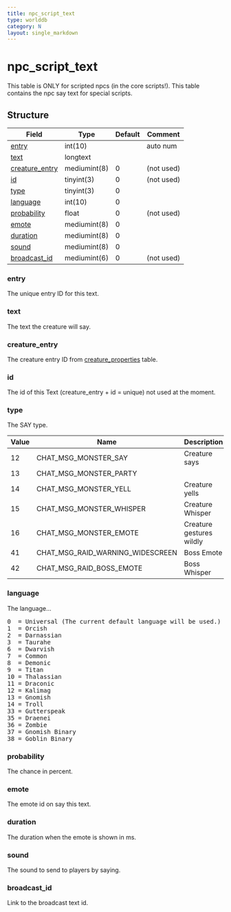 ```yaml
---
title: npc_script_text
type: worlddb
category: N
layout: single_markdown
---
```


# npc_script_text
This table is ONLY for scripted npcs (in the core scripts!).
This table contains the npc say text for special scripts. 

## Structure

Field                                                                                       | Type         | Default | Comment   
------------------------------------------------------------------------------------------- | ------------ | ------- | ----------
[entry](#entry)                                                                             | int(10)      |         | auto num  
[text](#text)                                                                               | longtext     |         |           
[creature_entry](#creature_entry)                                                           | mediumint(8) | 0       | (not used)
[id](#id)                                                                                   | tinyint(3)   | 0       | (not used)
[type](#type)                                                                               | tinyint(3)   | 0       |           
[language](#language)                                                                       | int(10)      | 0       |           
[probability](#probability)                                                                 | float        | 0       | (not used)
[emote](#emote)                                                                             | mediumint(8) | 0       |           
[duration](#duration)                                                                       | mediumint(8) | 0       |           
[sound](#sound)                                                                             | mediumint(8) | 0       |           
[broadcast_id](#broadcast_id)                                                               | mediumint(6) | 0       | (not used)

### entry

The unique entry ID for this text.

### text

The text the creature will say.

### creature_entry

The creature entry ID from [creature_properties](/Wiki/database/world/creature_properties/ "Creature properties") table.

### id

The id of this Text (creature_entry + id = unique) not used at the moment.

### type

The SAY type.

Value    | Name                                 | Description
-------- | ------------------------------------ | ----------------------------
12       | CHAT_MSG_MONSTER_SAY                 | Creature says
13       | CHAT_MSG_MONSTER_PARTY               |
14       | CHAT_MSG_MONSTER_YELL                | Creature yells
15       | CHAT_MSG_MONSTER_WHISPER             | Creature Whisper
16       | CHAT_MSG_MONSTER_EMOTE               | Creature gestures wildly
41       | CHAT_MSG_RAID_WARNING_WIDESCREEN     | Boss Emote
42       | CHAT_MSG_RAID_BOSS_EMOTE             | Boss Whisper

### language

The language...

<pre>
0  = Universal (The current default language will be used.)
1  = Orcish
2  = Darnassian
3  = Taurahe
6  = Dwarvish
7  = Common
8  = Demonic
9  = Titan
10 = Thalassian
11 = Draconic
12 = Kalimag
13 = Gnomish
14 = Troll
33 = Gutterspeak
35 = Draenei
36 = Zombie
37 = Gnomish Binary
38 = Goblin Binary
</pre>

### probability

The chance in percent.

### emote

The emote id on say this text.

### duration

The duration when the emote is shown in ms.

### sound

The sound to send to players by saying.

### broadcast_id

Link to the broadcast text id.